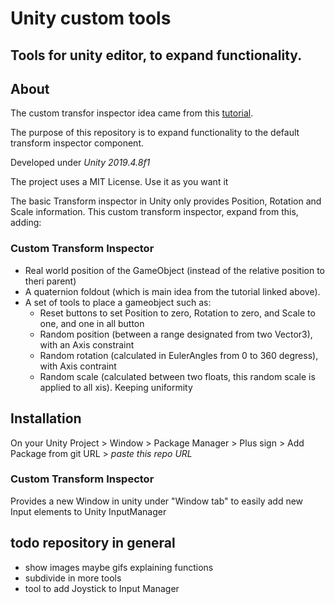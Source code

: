 # Unity custom tools

Tools for unity editor, to expand functionality.
----
## About
The custom transfor inspector idea came from this [tutorial](http://naplandgames.com/blog/2016/08/27/unity-3d-tutorial-custom-transform-inspector/).

The purpose of this repository is to expand functionality to the default transform inspector component.

Developed under _Unity 2019.4.8f1_

The project uses a MIT License. Use it as you want it

The basic Transform inspector in Unity only provides Position, Rotation and Scale information. This custom transform inspector, expand from this, adding:

###  Custom Transform Inspector

- Real world position of the GameObject (instead of the relative position to theri parent)
- A quaternion foldout (which is main idea from the tutorial linked above).
- A set of tools to place a gameobject such as: 
    - Reset buttons to set Position to zero, Rotation to zero, and Scale to one, and one in all button
    - Random position (between a range designated from two Vector3), with an Axis constraint
    - Random rotation (calculated in EulerAngles from 0 to 360 degress), with Axis contraint
    - Random scale (calculated between two floats, this random scale is applied to all xis). Keeping uniformity

## Installation

On your Unity Project > Window > Package Manager > Plus sign > Add Package from git URL > _paste this repo URL_

###  Custom Transform Inspector

Provides a new Window in unity under "Window tab" to easily add new Input elements to Unity InputManager

## todo repository in general
- show images maybe gifs explaining functions
- subdivide in more tools
- tool to add Joystick to Input Manager
